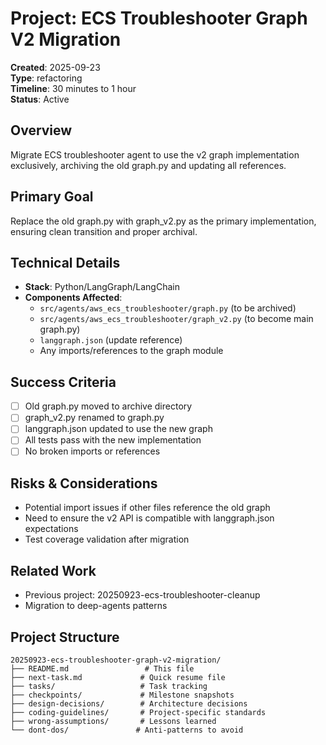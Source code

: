# Project: ECS Troubleshooter Graph V2 Migration

**Created**: 2025-09-23  
**Type**: refactoring  
**Timeline**: 30 minutes to 1 hour  
**Status**: Active

## Overview

Migrate ECS troubleshooter agent to use the v2 graph implementation exclusively, archiving the old graph.py and updating all references.

## Primary Goal

Replace the old graph.py with graph_v2.py as the primary implementation, ensuring clean transition and proper archival.

## Technical Details

- **Stack**: Python/LangGraph/LangChain
- **Components Affected**:
  - `src/agents/aws_ecs_troubleshooter/graph.py` (to be archived)
  - `src/agents/aws_ecs_troubleshooter/graph_v2.py` (to become main graph.py)
  - `langgraph.json` (update reference)
  - Any imports/references to the graph module

## Success Criteria

- [ ] Old graph.py moved to archive directory
- [ ] graph_v2.py renamed to graph.py
- [ ] langgraph.json updated to use the new graph
- [ ] All tests pass with the new implementation
- [ ] No broken imports or references

## Risks & Considerations

- Potential import issues if other files reference the old graph
- Need to ensure the v2 API is compatible with langgraph.json expectations
- Test coverage validation after migration

## Related Work

- Previous project: 20250923-ecs-troubleshooter-cleanup
- Migration to deep-agents patterns

## Project Structure

```
20250923-ecs-troubleshooter-graph-v2-migration/
├── README.md                 # This file
├── next-task.md             # Quick resume file
├── tasks/                   # Task tracking
├── checkpoints/             # Milestone snapshots
├── design-decisions/        # Architecture decisions
├── coding-guidelines/       # Project-specific standards
├── wrong-assumptions/       # Lessons learned
└── dont-dos/               # Anti-patterns to avoid
```
